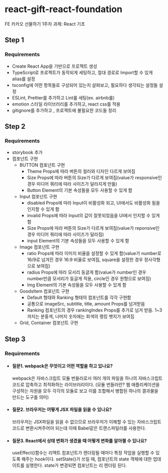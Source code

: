 # react-gift-react-foundation

FE 카카오 선물하기 1주차 과제: React 기초

## Step 1

### Requirements

- Create React App을 기반으로 프로젝트 생성
- TypeScript로 프로젝트가 동작되게 세팅하고, 절대 경로로 Import할 수 있게 alias를 설정
- tsconfig에 어떤 항목들로 구성되어 있는지 살펴보고, 필요하다 생각되는 설정들 설정
- ESLint, Prettier를 추가하고 Lint룰 세팅(ex. airbnb룰)
- emotion 스타일 라이브러리를 추가하고, react css를 적용
- gitignore를 추가하고 , 프로젝트에 불필요한 코드들 정리

## Step 2

### Requirements

- storybook 추가
- 컴포넌트 구현
  - BUTTON 컴포넌트 구현
    - Theme Props에 따라 버튼의 컬러와 디자인 다르게 보여짐
    - Size Props에 따라 버튼의 Size가 다르게 보여짐(value가 responsive인 경우 미디어 쿼리에 따라 사이즈가 달라지게 만듦)
    - Button Element의 기본 속성들을 모두 사용할 수 있게 함
  - Input 컴포넌트 구현
    - disabled Props에 따라 Input이 비활성화 되고, UI에서도 비활성화 됨을 인지할 수 있게 함
    - invalid Props에 따라 Input의 값이 잘못되었음을 UI에서 인지할 수 있게 함
    - Size Props에 따라 버튼의 Size가 다르게 보여짐(value가 reponsive인 경우 미디어 쿼리에 따라 사이즈가 달라짐)
    - input Element의 기본 속성들을 모두 사용할 수 있게 함
  - Image 컴포넌트 구현
    - ratio Props에 따라 이미지 비율을 설정할 수 있게 함(value가 number로 16/9로 넘겨진 경우 16:9 비율로 보여짐, square을 설정한 경우 정사각형으로 보여짐)
    - radius Props에 따라 모서리 둥글게 함(value가 number인 경우 number만큼 모서리가 둥글게 적용, circle인 경우 원형으로 보여짐)
    - Img Element의 기본 속성들을 모두 사용할 수 있게 함
  - GoodsItem 컴포넌트 구현
    - Default 형태와 Ranking 형태의 컴포넌트를 각각 구현함
    - 공통으로 imageSrc, subtitle, title, amount Props를 넘겨받음
    - Ranking 컴포넌트의 경우 rankingIndex Props를 추가로 넘겨 받음. 1~3까지는 분홍색, 나머지 숫자에는 회색의 랭킹 뱃지가 보여짐
  - Grid, Container 컴포넌트 구현

## Step 3

### Requirements

- #### 질문1. webpack은 무엇이고 어떤 역할을 하고 있나요?

  webpack은 자바스크립트 모듈 번들러로서 여러 개의 파일을 하나의 자바스크립트 코드로 압축하고 최적화하는 라이브러리이다.
  (모듈 번들러란? 웹 애플리케이션을 구성하는 자원을 모두 각각의 모듈로 보고 이를 조합해서 병합된 하나의 결과물을 만드는 도구를 의미)

- #### 질문2. 브라우저는 어떻게 JSX 파일을 읽을 수 있나요?

  브라우저는 JSX파일을 읽을 수 없으므로 브라우저가 이해할 수 있는 자바스크립트 코드로 변환시켜주어야 되는데 이때 Babel같은 트랜스파일러를 사용한다.

- #### 질문3. React에서 상태 변화가 생겼을 때 어떻게 변화를 알아챌 수 있나요?
  useEffect()함수는 리액트 컴포넌트가 렌더링될 때마다 특정 작업을 실행할 수 있도록 해주는 hook이다.
  setState()가 쓰일 때, 컴포넌트의 state 객체에 대한 업데이트를 실행한다. state가 변경되면 컴포넌트는 리 렌더링 된다.
